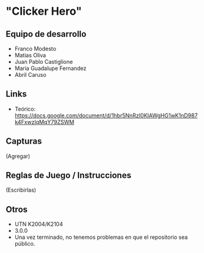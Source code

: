 # "Clicker Hero"

## Equipo de desarrollo

- Franco Modesto
- Matias Oliva
- Juan Pablo Castiglione
- Maria Guadalupe Fernandez
- Abril Caruso

## Links

- Teórico: https://docs.google.com/document/d/1hbr5NnRzI0KIAWgHG1wK1nD987k4FxwzlqMqY79ZSWM

## Capturas

(Agregar)

## Reglas de Juego / Instrucciones

(Escribirlas)

## Otros

- UTN K2004/K2104
- 3.0.0
- Una vez terminado, no tenemos problemas en que el repositorio sea público.
